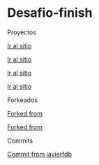 # Desafio-finish
Proyectos

[Ir al sitio](https://sebastyancamylo.github.io/MY-CV/)

[Ir al sitio](https://sebastyancamylo.github.io/LADING-PAGE/)

[Ir al sitio](https://sebastyancamylo.github.io/IGUANA-PAGE/)

[Ir al sitio](https://sebastyancamylo.github.io/CUPPON/)

Forkeados

[Forked from](https://fernandolorca.github.io/desarrollo-portafolio/)

[Forked from](https://javierfdb.github.io/desafio_03_Pos_CSS/)

Commits

[Commit from javierfdb](https://sebastyancamylo.github.io/Git-commit/)


